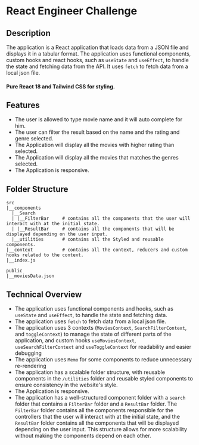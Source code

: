 # React Engineer Challenge

## Description

The application is a React application that loads data from a JSON file and displays it in a tabular format.
The application uses functional components, custom hooks and react hooks, such as `useState` and `useEffect`, to handle the state and fetching data from the API. It uses `fetch` to fetch data from a local json file.

#### Pure React 18 and Tailwind CSS for styling.

## Features

- The user is allowed to type movie name and it will auto complete for him.
- The user can filter the result based on the name and the rating and genre selected.
- The Application will display all the movies with higher rating than selected.
- The Application will display all the movies that matches the genres selected.
- The Application is responsive.

## Folder Structure
```
src
|__components
  |__Search       
  | |__FilterBar     # contains all the components that the user will interact with at the initial state.
  | |__ResultBar     # contains all the components that will be displayed depending on the user input.
  |__utilities       # contains all the Styled and reusable components. 
|__context           # contains all the context, reducers and custom hooks related to the context.
|__index.js

public
|__moviesData.json
```
## Technical Overview

- The application uses functional components and hooks, such as `useState` and `useEffect`, to handle the state and fetching data.
- The application uses `fetch` to fetch data from a local json file.
- The application uses 3 contexts (`MoviesContext`, `SearchFilterContext`, and `toggleContext`) to manage the state of different parts of the application, and custom hooks `useMoviesContext`, `useSearchFilterContext` and `useToggleContext` for readability and easier debugging
- The application uses `Memo` for some components to reduce unnecessary re-rendering
- The application has a scalable folder structure, with reusable components in the `/utilities` folder and reusable styled components to ensure consistency in the website's style.
- The Application is responsive.
- The application has a well-structured component folder with a `search` folder that contains a `FilterBar` folder and a `ResultBar` folder. The `FilterBar` folder contains all the components responsible for the controllers that the user will interact with at the initial state, and the `ResultBar` folder contains all the components that will be displayed depending on the user input. This structure allows for more scalability without making the components depend on each other.
